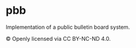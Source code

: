 # pbb
Implementation of a public bulletin board system.

&copy; Openly licensed via CC BY-NC-ND 4.0.
